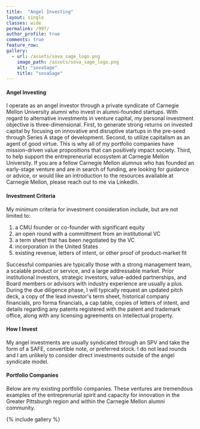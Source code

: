 ```yaml
---
title:  "Angel Investing"
layout: single
classes: wide
permalink: /99T/
author_profile: true
comments: true
feature_row:
gallery:
  - url: /assets/sova_sage_logo.png
    image_path: /assets/sova_sage_logo.png
    alt: "sovaSage"
    title: "sovaSage"
---
```

#### Angel Investing
I operate as an angel investor through a private syndicate of Carnegie Mellon University alumni who invest in alumni-founded startups. With regard to alternative investments in venture capital, my personal investment objective is three-dimensional. First, to generate strong returns on invested capital by focusing on innovative and disruptive startups in the pre-seed through Series A stage of development. Second, to utilize capitalism as an agent of good virtue. This is why all of my portfolio companies have mission-driven value propositions that can positively impact society. Third, to help support the entrepreneurial ecosystem at Carnegie Mellon University. If you are a fellow Carnegie Mellon alumnus who has founded an early-stage venture and are in search of funding, are looking for guidance or advice, or would like an introduction to the resources available at Carnegie Mellon, please reach out to me via LinkedIn.

#### Investment Criteria
My minimum criteria for investment consideration include, but are not limited to:
1. a CMU founder or co-founder with significant equity
2. an open round with a committment from an institutional VC
3. a term sheet that has been negotiated by the VC
4. incorporation in the United States
5. existing revenue, letters of intent, or other proof of product-market fit

Successful companies are typically those with a strong management team, a scalable product or service, and a large addressable market. Prior institutional investors, strategic investors, value-added partnerships, and Board members or advisors with industry experience are usually a plus. During the due diligence phase, I will typically request an updated pitch deck, a copy of the lead investor's term sheet, historical company financials, pro forma financials, a cap table, copies of letters of intent, and details regarding any patents registered with the patent and trademark office, along with any licensing agreements on intellectual property.

#### How I Invest
My angel investments are usually syndicated through an SPV and take the form of a SAFE, convertible note, or preferred stock. I do not lead rounds and I am unlikely to consider direct investments outside of the angel syndicate model.

#### Portfolio Companies
Below are my existing portfolio companies. These ventures are tremendous examples of the entreprenurial spirit and capacity for innovation in the Greater Pittsburgh region and within the Carnegie Mellon alumni community.

{% include gallery %}

